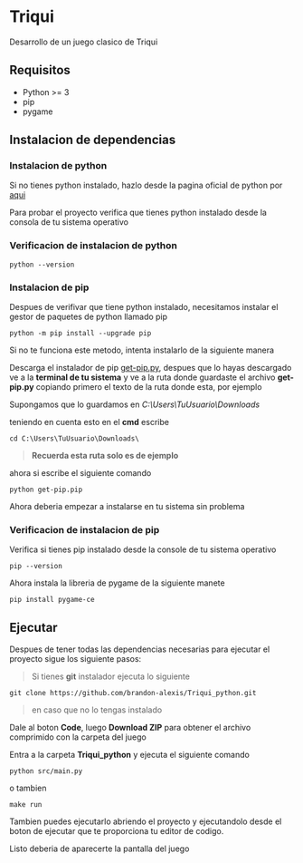 # Triqui 

Desarrollo de un juego clasico de Triqui 

## Requisitos
- Python >= 3
- pip 
- pygame

## Instalacion de dependencias

### Instalacion de python
Si no tienes python instalado, hazlo desde la pagina oficial de python por [aqui](https://www.python.org/downloads/)

Para probar el proyecto verifica que tienes python instalado desde la consola de tu sistema operativo

### Verificacion de instalacion de python
```shell
python --version
```

### Instalacion de pip
Despues de verifivar que tiene python instalado, necesitamos instalar el gestor de paquetes de python llamado pip

```shell
python -m pip install --upgrade pip
```

Si no te funciona este metodo, intenta instalarlo de la siguiente manera

Descarga el instalador de pip [get-pip.py](https://bootstrap.pypa.io/get-pip.py), despues que lo hayas descargado ve a la **terminal de tu sistema** y ve a la ruta donde guardaste el archivo **get-pip.py** copiando primero el texto de la ruta donde esta, por ejemplo

Supongamos que lo guardamos en *C:\Users\TuUsuario\Downloads*

teniendo en cuenta esto en el **cmd** escribe 

```shell
cd C:\Users\TuUsuario\Downloads\
```

> **Recuerda esta ruta solo es de ejemplo**

ahora si escribe el siguiente comando

```shell
python get-pip.pip
```

Ahora deberia empezar a instalarse en tu sistema sin problema


### Verificacion de instalacion de pip
Verifica si tienes pip instalado desde la console de tu sistema operativo

```shell
pip --version
```

Ahora instala la libreria de pygame de la siguiente manete
```shell
pip install pygame-ce
```

## Ejecutar

Despues de tener todas las dependencias necesarias para ejecutar el proyecto sigue los siguiente pasos:

> Si tienes **git** instalador ejecuta lo siguiente

```shell
git clone https://github.com/brandon-alexis/Triqui_python.git
```

> en caso que no lo tengas instalado

Dale al boton **Code**, luego **Download ZIP** para obtener el archivo comprimido con la carpeta del juego

Entra a la carpeta **Triqui_python** y ejecuta el siguiente comando 

```shell
python src/main.py
```

o tambien

```shell
make run
```


Tambien puedes ejecutarlo abriendo el proyecto y ejecutandolo desde el boton de ejecutar que te proporciona tu editor de codigo.

Listo deberia de aparecerte la pantalla del juego






